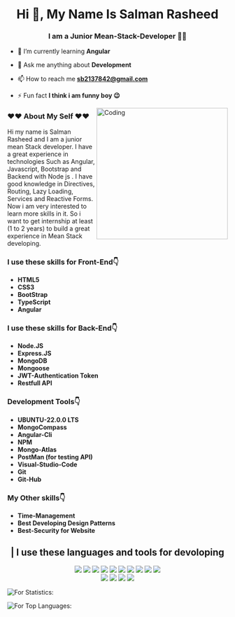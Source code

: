 <h1 align="center">Hi 👋, My Name Is Salman Rasheed</h1>
<h3 align="center">I am a Junior Mean-Stack-Developer 👨‍💻</h3>

- 🌱 I’m currently learning **Angular**

- 💬 Ask me anything about **Development**

- 📫 How to reach me **sb2137842@gmail.com**

- ⚡ Fun fact **I think i am funny boy 😉** 

<img align="right" alt="Coding" width="300" fill="none" src="https://thumbs.gfycat.com/ColorlessBitesizedKob-max-1mb.gif">

<h3>❤️❤️ About My Self ❤️❤️</h3>
<p>
Hi my name is Salman Rasheed and I am a junior mean Stack developer. I have a great experience in technologies Such as Angular, Javascript, Bootstrap and Backend with Node js . I have good knowledge in  Directives, Routing, Lazy Loading, Services and Reactive Forms. Now i am very interested to learn more skills in it. So i want to get internship at least (1 to 2 years) to build a great experience in Mean Stack developing.
</p>

<h3>I use these skills for Front-End👇</h3>

- **HTML5**
- **CSS3**
- **BootStrap**
- **TypeScript**
- **Angular**

<h3>I use these skills for Back-End👇</h3>

- **Node.JS**
- **Express.JS**
- **MongoDB**
- **Mongoose**
- **JWT-Authentication Token**
- **Restfull API**

<h3>Development Tools👇</h3>

- **UBUNTU-22.0.0 LTS**
- **MongoCompass**
- **Angular-Cli**
- **NPM**
- **Mongo-Atlas**
- **PostMan (for testing API)**
- **Visual-Studio-Code**
- **Git**
- **Git-Hub**

<h3>My Other skills👇</h3>

- **Time-Management**
- **Best Developing Design Patterns**
- **Best-Security for Website**

<h2 align="center">| I use these languages and tools for devoloping</h2>

<p align="center" ><img src="https://img.shields.io/badge/-HTML-e34f26?logo=html5&logoColor=fff"> <img src="https://img.shields.io/badge/-CSS-1572B6?logo=css3&logoColor=fff"> <img src="https://img.shields.io/badge/-JavaScript-F7DF1E?logo=javascript&logoColor=fff"> <img src="https://img.shields.io/badge/-BootStrap-7952B3?logo=bootstrap&logoColor=fff"> <img src="https://img.shields.io/badge/-Angular-DD0031?logo=angular&logoColor=fff"> <img src="https://img.shields.io/badge/-TypeScript-3178C6?logo=typescript&logoColor=fff"> <img src="https://img.shields.io/badge/-GitHub-181717?logo=github&logoColor=fff"> <img src="https://img.shields.io/badge/-Node.js-339933?logo=node.js&logoColor=fff"> <img src="https://img.shields.io/badge/-Express-000000?logo&ExpresslogoColor=fff"> <img src="https://img.shields.io/badge/-Visual%20Studio%20Code-007ACC?logo=Visual%20Studio%20Code&logoColor=fff"></br> <img src="https://img.shields.io/badge/-Ubuntu-E95420?logo=Ubuntu&logoColor=fff"> <img src="https://img.shields.io/badge/-Postman-FF6C37?logo=Postman&logoColor=fff"> <img src="https://img.shields.io/badge/-Vercel-000000?logo=Vercel&logoColor=fff"> <img src="https://img.shields.io/badge/-MongoDB-47A248?logo=MongoDB&logoColor=fff"></p> 

![For Statistics:](https://github-readme-stats.vercel.app/api?username=WebDevolper1122&count_private=true&show_icons=true&theme=radical)
 

![For Top Languages:](https://github-readme-stats.vercel.app/api/top-langs/?username=WebDevolper1122&show_icons=true&theme=radical)






